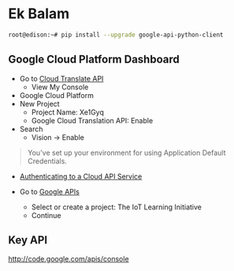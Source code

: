 # Ek Balam

```sh
root@edison:~# pip install --upgrade google-api-python-client
```

## Google Cloud Platform Dashboard

- Go to [Cloud Translate API](https://cloud.google.com/translate/)
  - View My Console
- Google Cloud Platform
- New Project
  - Project Name: Xe1Gyq
  - Google Cloud Translation API: Enable
- Search
  - Vision -> Enable

> You've set up your environment for using Application Default Credentials.

- [Authenticating to a Cloud API Service](https://cloud.google.com/vision/docs/auth-template/cloud-api-auth#set_up_an_api_key)

- Go to [Google APIs](https://console.developers.google.com/projectselector/apis/credentials)
  - Select or create a project: The IoT Learning Initiative
  - Continue

## Key API

http://code.google.com/apis/console

